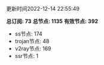 更新时间2022-12-14 22:55:49

**总订阅: 73**
**总节点: 1135**
**有效节点: 392**
- ss节点: 174
- trojan节点: 48
- v2ray节点: 169
- ssr节点: 1
